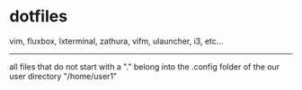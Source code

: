 # dotfiles
vim, fluxbox, lxterminal, zathura, vifm, ulauncher, i3, etc...


---
all files that do not start with a "." belong into the .config folder of the our user directory "/home/user1"

